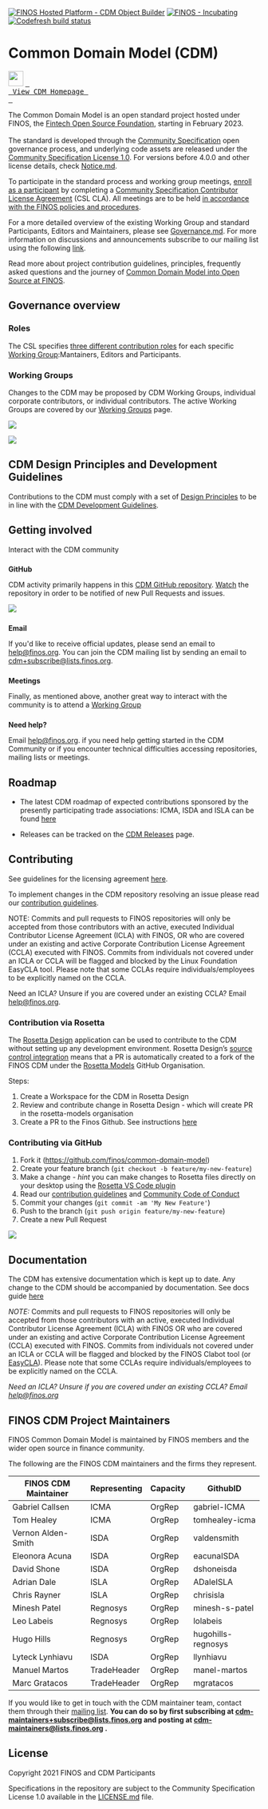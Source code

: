 [![FINOS Hosted Platform - CDM Object Builder](https://img.shields.io/badge/FINOS%20Hosted%20Platform-CDM%20Object%20Builder-blue)](https://cdm-object-builder.finos.org/)
[![FINOS - Incubating](https://cdn.jsdelivr.net/gh/finos/contrib-toolbox@master/images/badge-incubating.svg)](https://community.finos.org/docs/governance/Software-Projects/stages/incubating)
[![Codefresh build status]( https://g.codefresh.io/api/badges/pipeline/regnosysops/FINOS%2Fcommon-domain-model?type=cf-1)]( https://g.codefresh.io/public/accounts/regnosysops/pipelines/new/63ecb79bde06416b39d81e70)

# Common Domain Model (CDM)

<img src=".github/bulb.svg" width="30"> [<kbd> <br> View CDM Homepage <br> </kbd>](https://cdm.finos.org/)

The Common Domain Model is an open standard project hosted under FINOS, the [Fintech Open Source Foundation](https://community.finos.org/docs/governance/Standards-Projects), starting in February 2023.   \
 \
The standard is developed through the [Community Specification](https://community.finos.org/docs/governance/#open-standard-projects) open governance process, and underlying code assets are released under the [Community Specification License 1.0](https://github.com/finos/standards-project-blueprint/blob/master/governance-documents/4._License.md). For versions before 4.0.0 and other license details, check [Notice.md](https://github.com/finos/common-domain-model/blob/master/NOTICE.md).

To participate in the standard process and working group meetings, [enroll as a participant](https://github.com/finos/standards-project-blueprint/blob/master/governance-documents/Getting%20Started.md#best-practices) by completing a [Community Specification Contributor License Agreement](https://community.finos.org/docs/governance/Standards-Projects#ip-licensing-requirements) (CSL CLA).  All meetings are to be held [in accordance with the FINOS policies and procedures](https://community.finos.org/docs/governance/meeting-procedures).

For a more detailed overview of the existing Working Group and standard Participants, Editors and Maintainers, please see [Governance.md](https://github.com/finos/standards-project-blueprint/blob/master/governance-documents/5._Governance.md). For more information on discussions and announcements subscribe to our mailing list using the following [link](mailto:cdm+subscribe@lists.finos.org).

Read more about project contribution guidelines, principles, frequently asked questions and the journey of [Common Domain Model into Open Source at FINOS](https://www.finos.org/hubfs/Accepted%20FINOS%20Edits_%20Common%20Domain%20Model%20into%20Open%20Source%20at%20FINOS.docx.pdf).

## Governance overview

### Roles

The CSL specifies [three different contribution roles](docs/governance.md#1roles) for each specific [Working Group](docs/working-groups.md):Mantainers, Editors and Participants. 


### Working Groups

Changes to the CDM may be proposed by CDM Working Groups, individual corporate contributors, or individual contributors.
The active Working Groups are covered by our [Working Groups](docs/working-groups.md) page.


![](.github/finos-cdm-governance-structure.png)


![](.github/Group-Roles-Scope.png)


## CDM Design Principles and Development Guidelines

Contributions to the CDM must comply with a set of [Design Principles](docs/design-principles.md) to be in line with the [CDM Development Guidelines](https://cdm.finos.org/docs/contribution).


## Getting involved 

Interact with the CDM community


### 
**GitHub**

CDM activity primarily happens in this [CDM GitHub repository](https://github.com/finos/common-domain-model). [Watch](https://docs.github.com/en/account-and-profile/managing-subscriptions-and-notifications-on-github/setting-up-notifications/configuring-notifications#configuring-your-watch-settings-for-an-individual-repository) the repository in order to be notified of new Pull Requests and issues.

![](.github/use-of-github.png)


### 
**Email**

If you'd like to receive official updates, please send an email to help@finos.org. You can join the CDM mailing list by sending an email to [cdm+subscribe@lists.finos.org](mailto:cdm+subscribe@lists.finos.org). 


### 
**Meetings**

Finally, as mentioned above, another great way to interact with the community is to attend a [Working Group](docs/working-groups.md)

### 
**Need help?**

Email help@finos.org. if you need help getting started in the CDM Community or if you encounter technical difficulties accessing repositories, mailing lists or meetings. 

## Roadmap

- The latest CDM roadmap of expected contributions sponsored by the presently participating trade associations: ICMA, ISDA and ISLA can be found [here](docs/roadmap.mdx)

- Releases can be tracked on the [CDM Releases](https://github.com/finos/common-domain-model/releases/tag/5.0.0-dev.7) page.


## Contributing

See guidelines for the licensing agreement [here](https://github.com/finos/common-domain-model/blob/master/.github/CONTRIBUTING.md).

To implement changes in the CDM repository resolving an issue please read our [contribution guidelines](https://cdm.finos.org/docs/contribution).

NOTE: Commits and pull requests to FINOS repositories will only be accepted from those contributors with an active, executed Individual Contributor License Agreement (ICLA) with FINOS, OR who are covered under an existing and active Corporate Contribution License Agreement (CCLA) executed with FINOS. Commits from individuals not covered under an ICLA or CCLA will be flagged and blocked by the Linux Foundation EasyCLA tool. Please note that some CCLAs require individuals/employees to be explicitly named on the CCLA.

Need an ICLA? Unsure if you are covered under an existing CCLA? Email help@finos.org.

### Contribution via Rosetta

The [Rosetta Design](https://rosetta-technology.io/design) application can be used to contribute to the CDM without setting up any development environment. Rosetta Design’s [source control integration](https://docs.rosetta-technology.io/rosetta/rosetta-products/1-workspace/#source-control-integration) means that a PR is automatically created to a fork of the FINOS CDM under the [Rosetta Models](https://github.com/rosetta-models) GitHub Organisation.

Steps:
  1. Create a Workspace for the CDM in Rosetta Design
  1. Review and contribute change in Rosetta Design - which will create PR in the rosetta-models organisation
  1. Create a PR to the Finos Github. See instructions [here](https://docs.github.com/en/pull-requests/collaborating-with-pull-requests/proposing-changes-to-your-work-with-pull-requests/creating-a-pull-request-from-a-fork)

### Contributing via GitHub

1. Fork it (https://github.com/finos/common-domain-model)
1. Create your feature branch (`git checkout -b feature/my-new-feature`)
1. Make a change - _hint_ you can make changes to Rosetta files directly on your desktop using the [Rosetta VS Code plugin](https://github.com/REGnosys/rosetta-dsl/tree/master/rosetta-ide/vscode)
1. Read our [contribution guidelines](.github/CONTRIBUTING.md) and [Community Code of Conduct](https://www.finos.org/code-of-conduct)
1. Commit your changes (`git commit -am 'My New Feature'`)
1. Push to the branch (`git push origin feature/my-new-feature`)
1. Create a new Pull Request

![](.github/Approval-Process.png)

## Documentation

The CDM has extensive documentation which is kept up to date. Any change to the CDM should be accompanied by documentation. See docs guide [here](docs/documentation-style-guide.md)


_NOTE:_ Commits and pull requests to FINOS repositories will only be accepted from those contributors with an active, executed Individual Contributor License Agreement (ICLA) with FINOS OR who are covered under an existing and active Corporate Contribution License Agreement (CCLA) executed with FINOS. Commits from individuals not covered under an ICLA or CCLA will be flagged and blocked by the FINOS Clabot tool (or [EasyCLA](https://community.finos.org/docs/governance/Software-Projects/easycla)). Please note that some CCLAs require individuals/employees to be explicitly named on the CCLA.

*Need an ICLA? Unsure if you are covered under an existing CCLA? Email [help@finos.org](mailto:help@finos.org)*

## FINOS CDM Project Maintainers

FINOS Common Domain Model is maintained by FINOS members and the wider open source in finance community. 

The following are the FINOS CDM maintainers and the firms they represent.  

|FINOS CDM Maintainer  |Representing    |Capacity                                     |GithubID              |    
| -------------------- | -------------- | ------------------------------------------- | -------------------- |           
| Gabriel Callsen      | ICMA           | OrgRep                                      | gabriel-ICMA         | 
| Tom Healey           | ICMA           | OrgRep                                      | tomhealey-icma       | 
| Vernon Alden-Smith   | ISDA           | OrgRep                                      | valdensmith          | 
| Eleonora Acuna       | ISDA           | OrgRep                                      | eacunaISDA           | 
| David Shone          | ISDA           | OrgRep                                      | dshoneisda           | 
| Adrian Dale          | ISLA           | OrgRep                                      | ADaleISLA            | 
| Chris Rayner         | ISLA           | OrgRep                                      | chrisisla            | 
| Minesh Patel         | Regnosys       | OrgRep                                      | minesh-s-patel       | 
| Leo Labeis           | Regnosys       | OrgRep                                      | lolabeis             | 
| Hugo Hills           | Regnosys       | OrgRep                                      | hugohills-regnosys   | 
| Lyteck Lynhiavu      | ISDA           | OrgRep                                      | llynhiavu            | 
| Manuel Martos        | TradeHeader    | OrgRep                                      | manel-martos         | 
| Marc Gratacos        | TradeHeader    | OrgRep                                      | mgratacos            | 

If you would like to get in touch with the CDM maintainer team, contact them through their [mailing list](https://lists.finos.org/g/cdm-maintainers). **You can do so by first subscribing at [cdm-maintainers+subscribe@lists.finos.org](mailto:cdm-maintainers+subscribe@lists.finos.org) and posting at [cdm-maintainers@lists.finos.org](mailto:cdm-maintainers@lists.finos.org) .**

## License

Copyright 2021 FINOS and CDM Participants

Specifications in the repository are subject to the Community Specification License 1.0 available in the [LICENSE.md](LICENSE.md) file.
